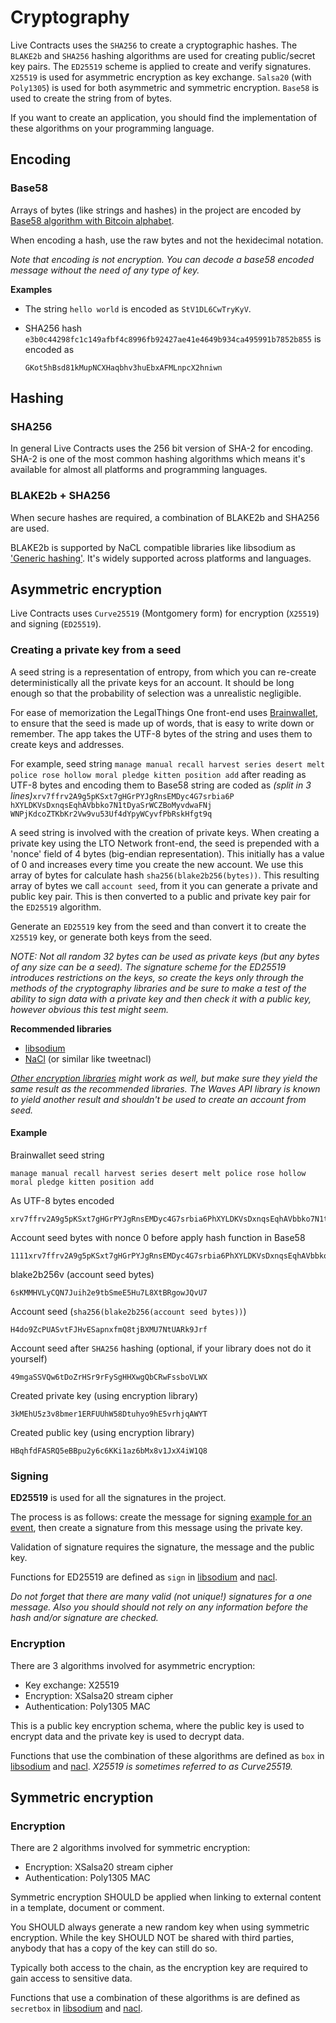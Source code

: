 # Cryptography

Live Contracts uses the `SHA256` to create a cryptographic hashes. The `BLAKE2b` and `SHA256` hashing algorithms are used for creating public/secret key pairs. The `ED25519` scheme is applied to create and verify signatures. `X25519` is used for asymmetric encryption as key exchange. `Salsa20` \(with `Poly1305`\) is used for both asymmetric and symmetric encryption. `Base58` is used to create the string from of bytes.

If you want to create an application, you should find the implementation of these algorithms on your programming language.

## Encoding

### Base58

Arrays of bytes \(like strings and hashes\) in the project are encoded by [Base58 algorithm with Bitcoin alphabet](https://en.bitcoin.it/wiki/Base58Check_encoding).

When encoding a hash, use the raw bytes and not the hexidecimal notation.

_Note that encoding is not encryption. You can decode a base58 encoded message without the need of any type of key._

**Examples**

* The string `hello world` is encoded as `StV1DL6CwTryKyV`.
* SHA256 hash `e3b0c44298fc1c149afbf4c8996fb92427ae41e4649b934ca495991b7852b855` is encoded as

  `GKot5hBsd81kMupNCXHaqbhv3huEbxAFMLnpcX2hniwn` 

## Hashing

### SHA256

In general Live Contracts uses the 256 bit version of SHA-2 for encoding. SHA-2 is one of the most common hashing algorithms which means it's available for almost all platforms and programming languages.

### BLAKE2b + SHA256

When secure hashes are required, a combination of BLAKE2b and SHA256 are used.

BLAKE2b is supported by NaCL compatible libraries like libsodium as ['Generic hashing'](https://download.libsodium.org/doc/hashing/generic_hashing.html). It's widely supported across platforms and languages.

## Asymmetric encryption

Live Contracts uses `Curve25519` \(Montgomery form\) for encryption \(`X25519`\) and signing \(`ED25519`\).

### Creating a private key from a seed

A seed string is a representation of entropy, from which you can re-create deterministically all the private keys for an account. It should be long enough so that the probability of selection was a unrealistic negligible.

For ease of memorization the LegalThings One front-end uses [Brainwallet](https://en.bitcoin.it/wiki/Brainwallet), to ensure that the seed is made up of words, that is easy to write down or remember. The app takes the UTF-8 bytes of the string and uses them to create keys and addresses.

For example, seed string `manage manual recall harvest series desert melt police rose hollow moral pledge kitten position add` after reading as UTF-8 bytes and encoding them to Base58 string are coded as _\(split in 3 lines\)_`xrv7ffrv2A9g5pKSxt7gHGrPYJgRnsEMDyc4G7srbia6P  
hXYLDKVsDxnqsEqhAVbbko7N1tDyaSrWCZBoMyvdwaFNj  
WNPjKdcoZTKbKr2Vw9vu53Uf4dYpyWCyvfPbRskHfgt9q`

A seed string is involved with the creation of private keys. When creating a private key using the LTO Network front-end, the seed is prepended with a 'nonce' field of 4 bytes \(big-endian representation\). This initially has a value of 0 and increases every time you create the new account. We use this array of bytes for calculate hash `sha256(blake2b256(bytes))`. This resulting array of bytes we call `account seed`, from it you can generate a private and public key pair. This is then converted to a public and private key pair for the `ED25519` algorithm.

Generate an `ED25519` key from the seed and than convert it to create the `X25519` key, or generate both keys from the seed.

_NOTE: Not all random 32 bytes can be used as private keys \(but any bytes of any size can be a seed\). The signature scheme for the ED25519 introduces restrictions on the keys, so create the keys only through the methods of the cryptography libraries and be sure to make a test of the ability to sign data with a private key and then check it with a public key, however obvious this test might seem._

**Recommended libraries**

* [libsodium](https://download.libsodium.org/doc/)
* [NaCl](https://nacl.cr.yp.to/) \(or similar like tweetnacl\)

[_Other encryption libraries_](https://en.wikipedia.org/wiki/Comparison_of_cryptography_libraries) _might work as well, but make sure they yield the same result as the recommended libraries. The Waves API library is known to yield another result and shouldn't be used to create an account from seed._

#### Example

Brainwallet seed string

```text
manage manual recall harvest series desert melt police rose hollow moral pledge kitten position add
```

As UTF-8 bytes encoded

```text
xrv7ffrv2A9g5pKSxt7gHGrPYJgRnsEMDyc4G7srbia6PhXYLDKVsDxnqsEqhAVbbko7N1tDyaSrWCZBoMyvdwaFNjWNPjKdcoZTKbKr2Vw9vu53Uf4dYpyWCyvfPbRskHfgt9q
```

Account seed bytes with nonce 0 before apply hash function in Base58

```text
1111xrv7ffrv2A9g5pKSxt7gHGrPYJgRnsEMDyc4G7srbia6PhXYLDKVsDxnqsEqhAVbbko7N1tDyaSrWCZBoMyvdwaFNjWNPjKdcoZTKbKr2Vw9vu53Uf4dYpyWCyvfPbRskHfgt9q
```

blake2b256v \(account seed bytes\)

```text
6sKMMHVLyCQN7Juih2e9tbSmeE5Hu7L8XtBRgowJQvU7
```

Account seed \(`sha256(blake2b256(account seed bytes))`\)

```text
H4do9ZcPUASvtFJHvESapnxfmQ8tjBXMU7NtUARk9Jrf
```

Account seed after `SHA256` hashing \(optional, if your library does not do it yourself\)

```text
49mgaSSVQw6tDoZrHSr9rFySgHHXwgQbCRwFssboVLWX
```

Created private key \(using encryption library\)

```text
3kMEhU5z3v8bmer1ERFUUhW58Dtuhyo9hE5vrhjqAWYT
```

Created public key \(using encryption library\)

```text
HBqhfdFASRQ5eBBpu2y6c6KKi1az6bMx8v1JxX4iW1Q8
```

### Signing

**ED25519** is used for all the signatures in the project.

The process is as follows: create the message for signing [example for an event](http://schema.livecontract.io/event-chain/#signature), then create a signature from this message using the private key.

Validation of signature requires the signature, the message and the public key.

Functions for ED25519 are defined as `sign` in [libsodium](https://download.libsodium.org/doc/public-key_cryptography/public-key_signatures.html) and [nacl](https://nacl.cr.yp.to/sign.html).

_Do not forget that there are many valid \(not unique!\) signatures for a one message. Also you should should not rely on any information before the hash and/or signature are checked._

### Encryption

There are 3 algorithms involved for asymmetric encryption:

* Key exchange: X25519
* Encryption: XSalsa20 stream cipher
* Authentication: Poly1305 MAC

This is a public key encryption schema, where the public key is used to encrypt data and the private key is used to decrypt data.

Functions that use the combination of these algorithms are defined as `box` in [libsodium](https://download.libsodium.org/doc/public-key_cryptography/authenticated_encryption.html) and [nacl](http://nacl.cr.yp.to/box.html). _X25519 is sometimes referred to as Curve25519._

## Symmetric encryption

### Encryption

There are 2 algorithms involved for symmetric encryption:

* Encryption: XSalsa20 stream cipher
* Authentication: Poly1305 MAC

Symmetric encryption SHOULD be applied when linking to external content in a template, document or comment.

You SHOULD always generate a new random key when using symmetric encryption. While the key SHOULD NOT be shared with third parties, anybody that has a copy of the key can still do so.

Typically both access to the chain, as the encryption key are required to gain access to sensitive data.

Functions that use a combination of these algorithms is are defined as `secretbox` in [libsodium](https://download.libsodium.org/doc/secret-key_cryptography/authenticated_encryption.html) and [nacl](http://nacl.cr.yp.to/secretbox.html).

